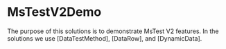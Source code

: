 # MsTestV2Demo

The purpose of this solutions is to demonstrate MsTest V2 features.
In the solutions we use [DataTestMethod], [DataRow], and [DynamicData].
